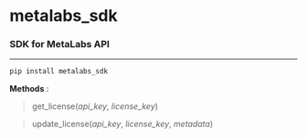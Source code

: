 # **metalabs_sdk**
### SDK for MetaLabs API
___
```py
pip install metalabs_sdk
```

**Methods** :
>get_license(_api_key_, _license_key_)

> update_license(_api_key_, _license_key_, _metadata_)
